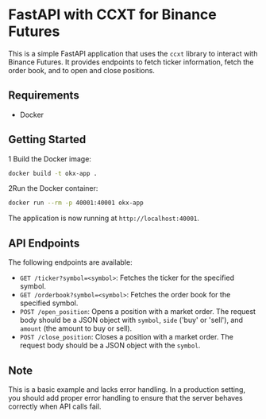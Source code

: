 # FastAPI with CCXT for Binance Futures

This is a simple FastAPI application that uses the `ccxt` library to interact with Binance Futures. It provides endpoints to fetch ticker information, fetch the order book, and to open and close positions.

## Requirements

- Docker

## Getting Started

1 Build the Docker image:

```bash
docker build -t okx-app .
```

2Run the Docker container:

```bash
docker run --rm -p 40001:40001 okx-app
```

The application is now running at `http://localhost:40001`.

## API Endpoints

The following endpoints are available:

- `GET /ticker?symbol=<symbol>`: Fetches the ticker for the specified symbol.
- `GET /orderbook?symbol=<symbol>`: Fetches the order book for the specified symbol.
- `POST /open_position`: Opens a position with a market order. The request body should be a JSON object with `symbol`, `side` ('buy' or 'sell'), and `amount` (the amount to buy or sell).
- `POST /close_position`: Closes a position with a market order. The request body should be a JSON object with the `symbol`.

## Note

This is a basic example and lacks error handling. In a production setting, you should add proper error handling to ensure that the server behaves correctly when API calls fail.
